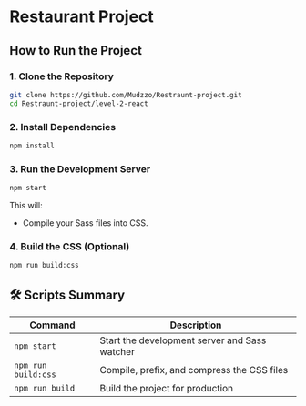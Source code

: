 # Restaurant Project

## How to Run the Project

### 1. Clone the Repository

```bash
git clone https://github.com/Mudzzo/Restraunt-project.git
cd Restraunt-project/level-2-react
```

### 2. Install Dependencies

```bash
npm install
```

### 3. Run the Development Server

```bash
npm start
```

This will:

- Compile your Sass files into CSS.

### 4. Build the CSS (Optional)

```bash
npm run build:css
```

## 🛠 Scripts Summary

| Command             | Description                                   |
| ------------------- | --------------------------------------------- |
| `npm start`         | Start the development server and Sass watcher |
| `npm run build:css` | Compile, prefix, and compress the CSS files   |
| `npm run build`     | Build the project for production              |
